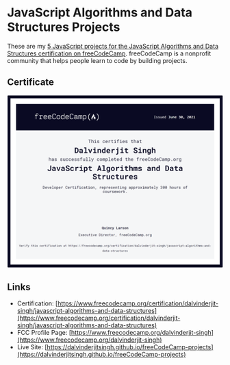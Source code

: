 # JavaScript Algorithms and Data Structures Projects

These are my [5 JavaScript projects for the JavaScript Algorithms and Data Structures certification on freeCodeCamp](https://www.freecodecamp.org/learn/javascript-algorithms-and-data-structures/#javascript-algorithms-and-data-structures-projects). freeCodeCamp is a nonprofit community that helps people learn to code by building projects.

## Certificate

![](./certificate/javascript-algorithms-and-data-structures-certificate-screenshot.png)

## Links

- Certification: [https://www.freecodecamp.org/certification/dalvinderjit-singh/javascript-algorithms-and-data-structures](https://www.freecodecamp.org/certification/dalvinderjit-singh/javascript-algorithms-and-data-structures)
- FCC Profile Page: [https://www.freecodecamp.org/dalvinderjit-singh](https://www.freecodecamp.org/dalvinderjit-singh)
- Live Site: [https://dalvinderjitsingh.github.io/freeCodeCamp-projects](https://dalvinderjitsingh.github.io/freeCodeCamp-projects)
